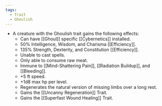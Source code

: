 ```yaml
---
tags:
  - Trait
  - Ghoulish
---
```

- A creature with the Ghoulish trait gains the following effects:
	- Can have [[Ghoul]] specific [[Cybernetics]] installed.
	- 50% Intelligence, Wisdom, and Charisma [[Efficiency]].
	- 135% Strength, Dexterity, and Constitution [[Efficiency]].
	- Unable to cast spells.
	- Only able to consume raw meat.
	- Immune to [[Mind-Shattering Pain]], [[Radiation Buildup]], and [[Bleeding]].
	- +5 ft speed.
	- +1d8 max hp per level.
	- Regenerates the natural version of missing limbs over a long rest.
	- Gains the [[Uncanny Regeneration]] Trait.
	- Gains the [[Superfast Wound Healing]] Trait.